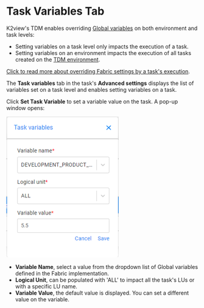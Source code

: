 # Task Variables Tab

K2view's TDM enables overriding [Global variables](/articles/08_globals/01_globals_overview.md) on both environment and task levels:

-  Setting variables on a task level only impacts the execution of a task. 
-  Setting variables on an environment impacts the execution of all tasks created on the [TDM environment](12_environment_globals_tab.md).

[Click to read more about overriding Fabric settings by a task's execution](/articles/TDM/tdm_architecture/04_task_execution_overridden_parameters.md).



The **Task variables** tab in the task's **Advanced settings** displays the list of variables set on a task level and enables setting variables on a task. 

Click **Set Task Variable** to set a variable value on the task. A pop-up window opens:

![add global](images/task_add_global.png)

- **Variable Name**, select a value from the dropdown list of Global variables defined in the Fabric implementation.
- **Logical Unit**, can be populated with 'ALL' to impact all the task's LUs or with a specific LU name.
- **Variable Value**,  the default value is displayed. You can set a different value on the variable.



